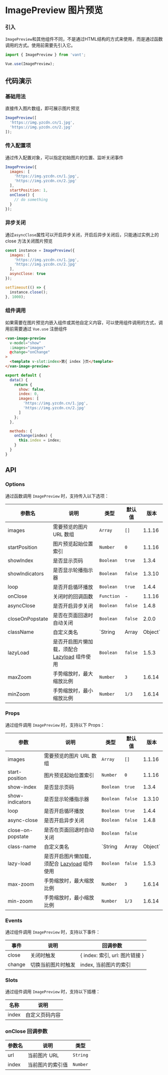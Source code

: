 # ImagePreview 图片预览

### 引入

`ImagePreview`和其他组件不同，不是通过HTML结构的方式来使用，而是通过函数调用的方式。使用前需要先引入它。

```js
import { ImagePreview } from 'vant';

Vue.use(ImagePreview);
```

## 代码演示

### 基础用法

直接传入图片数组，即可展示图片预览

```javascript
ImagePreview([
  'https://img.yzcdn.cn/1.jpg',
  'https://img.yzcdn.cn/2.jpg'
]);
```

### 传入配置项

通过传入配置对象，可以指定初始图片的位置、监听关闭事件

```javascript
ImagePreview({
  images: [
    'https://img.yzcdn.cn/1.jpg',
    'https://img.yzcdn.cn/2.jpg'
  ],
  startPosition: 1,
  onClose() {
    // do something
  }
});
```

### 异步关闭

通过`asyncClose`属性可以开启异步关闭，开启后异步关闭后，只能通过实例上的 close 方法关闭图片预览

```javascript
const instance = ImagePreview({
  images: [
    'https://img.yzcdn.cn/1.jpg',
    'https://img.yzcdn.cn/2.jpg'
  ],
  asyncClose: true
});

setTimeout(() => {
  instance.close();
}, 1000);
```

### 组件调用

如果需要在图片预览内嵌入组件或其他自定义内容，可以使用组件调用的方式，调用前需要通过 `Vue.use` 注册组件

```html
<van-image-preview
  v-model="show"
  :images="images"
  @change="onChange"
>
  <template v-slot:index>第{ index }页</template>
</van-image-preview>
```

```js
export default {
  data() {
    return {
      show: false,
      index: 0,
      images: [
        'https://img.yzcdn.cn/1.jpg',
        'https://img.yzcdn.cn/2.jpg'
      ]
    };
  },

  methods: {
    onChange(index) {
      this.index = index;
    }
  }
}
```

## API

### Options

通过函数调用 `ImagePreview` 时，支持传入以下选项：

| 参数名 | 说明 | 类型 | 默认值 | 版本 |
|------|------|------|------|------|
| images | 需要预览的图片 URL 数组 | `Array` | `[]` | 1.1.16 |
| startPosition | 图片预览起始位置索引 | `Number` | `0` | 1.1.16 |
| showIndex | 是否显示页码 | `Boolean` | `true` | 1.3.4 |
| showIndicators | 是否显示轮播指示器 | `Boolean` | `false` | 1.3.10 |
| loop | 是否开启循环播放 | `Boolean` | `true` | 1.4.4 |
| onClose | 关闭时的回调函数 | `Function` | - | 1.1.16 |
| asyncClose | 是否开启异步关闭 | `Boolean` | `false` | 1.4.8 |
| closeOnPopstate | 是否在页面回退时自动关闭 | `Boolean` | `false` | 2.0.0 |
| className | 自定义类名 | `String | Array | Object` | - | 1.5.2 |
| lazyLoad | 是否开启图片懒加载，须配合 [Lazyload](#/zh-CN/lazyload) 组件使用 | `Boolean` | `false` | 1.5.3 |
| maxZoom | 手势缩放时，最大缩放比例 | `Number` | `3` | 1.6.14 |
| minZoom | 手势缩放时，最小缩放比例 | `Number` | `1/3` | 1.6.14 |

### Props

通过组件调用 `ImagePreview` 时，支持以下 Props：

| 参数 | 说明 | 类型 | 默认值 | 版本 |
|------|------|------|------|------|
| images | 需要预览的图片 URL 数组 | `Array` | `[]` | 1.1.16 |
| start-position | 图片预览起始位置索引 | `Number` | `0` | 1.1.16 |
| show-index | 是否显示页码 | `Boolean` | `true` | 1.3.4 |
| show-indicators | 是否显示轮播指示器 | `Boolean` | `false` | 1.3.10 |
| loop | 是否开启循环播放 | `Boolean` | `true` | 1.4.4 |
| async-close | 是否开启异步关闭 | `Boolean` | `false` | 1.4.8 |
| close-on-popstate | 是否在页面回退时自动关闭 | `Boolean` | `false` |
| class-name | 自定义类名 | `String | Array | Object` | - | 1.5.2 |
| lazy-load | 是否开启图片懒加载，须配合 [Lazyload](#/zh-CN/lazyload) 组件使用 | `Boolean` | `false` | 1.5.3 |
| max-zoom | 手势缩放时，最大缩放比例 | `Number` | `3` | 1.6.14 |
| min-zoom | 手势缩放时，最小缩放比例 | `Number` | `1/3` | 1.6.14 |

### Events

通过组件调用 `ImagePreview` 时，支持以下事件：

| 事件 | 说明 | 回调参数 |
|------|------|------|
| close | 关闭时触发 | { index: 索引, url: 图片链接 } |
| change | 切换当前图片时触发 | index, 当前图片的索引 |

### Slots

通过组件调用 `ImagePreview` 时，支持以下插槽：

| 名称 | 说明 |
|------|------|
| index | 自定义页码内容 |

### onClose 回调参数

| 参数名 | 说明 | 类型 |
|------|------|------|
| url | 当前图片 URL | `String` |
| index | 当前图片的索引值 | `Number` |

